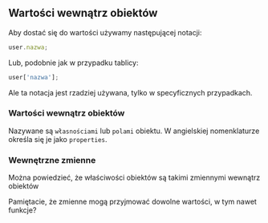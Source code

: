 ## Wartości wewnątrz obiektów
Aby dostać się do wartości używamy następującej notacji:
```javascript
user.nazwa;
```

Lub, podobnie jak w przypadku tablicy:
```javascript
user['nazwa'];
```
Ale ta notacja jest rzadziej używana, tylko w specyficznych przypadkach.

### Wartości wewnątrz obiektów
Nazywane są `własnościami` lub `polami` obiektu. W angielskiej nomenklaturze określa się je jako `properties`.

### Wewnętrzne zmienne
Można powiedzieć, że właściwości obiektów są takimi zmiennymi wewnątrz obiektów

Pamiętacie, że zmienne mogą przyjmować dowolne wartości, w tym nawet funkcje?

